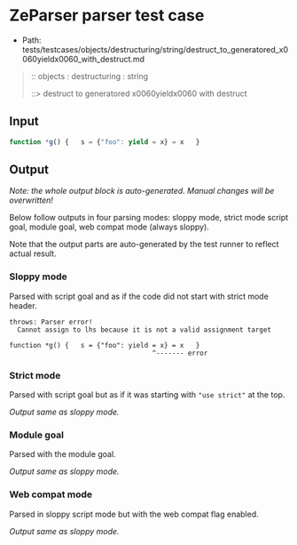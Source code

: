 # ZeParser parser test case

- Path: tests/testcases/objects/destructuring/string/destruct_to_generatored_x0060yieldx0060_with_destruct.md

> :: objects : destructuring : string
>
> ::> destruct to generatored x0060yieldx0060 with destruct

## Input


`````js
function *g() {   s = {"foo": yield = x} = x   }
`````

## Output

_Note: the whole output block is auto-generated. Manual changes will be overwritten!_

Below follow outputs in four parsing modes: sloppy mode, strict mode script goal, module goal, web compat mode (always sloppy).

Note that the output parts are auto-generated by the test runner to reflect actual result.

### Sloppy mode

Parsed with script goal and as if the code did not start with strict mode header.

`````
throws: Parser error!
  Cannot assign to lhs because it is not a valid assignment target

function *g() {   s = {"foo": yield = x} = x   }
                                    ^------- error
`````

### Strict mode

Parsed with script goal but as if it was starting with `"use strict"` at the top.

_Output same as sloppy mode._

### Module goal

Parsed with the module goal.

_Output same as sloppy mode._

### Web compat mode

Parsed in sloppy script mode but with the web compat flag enabled.

_Output same as sloppy mode._

